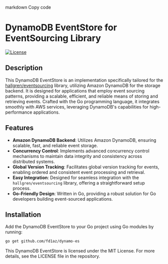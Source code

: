 markdown
Copy code

# DynamoDB EventStore for EventSourcing Library

[![License](https://img.shields.io/badge/license-MIT-blue.svg)](https://github.com/your-username/your-repo/blob/main/LICENSE)

## Description

This DynamoDB EventStore is an implementation specifically tailored for the [hallgren/eventsourcing](https://github.com/hallgren/eventsourcing) library, utilizing Amazon DynamoDB for the storage backend. It is designed for applications that employ event sourcing patterns, providing a scalable, efficient, and reliable means of storing and retrieving events. Crafted with the Go programming language, it integrates smoothly with AWS services, leveraging DynamoDB's capabilities for high-performance applications.

## Features

- **Amazon DynamoDB Backend**: Utilizes Amazon DynamoDB, ensuring scalable, fast, and reliable event storage.
- **Concurrency Control**: Implements advanced concurrency control mechanisms to maintain data integrity and consistency across distributed systems.
- **Global Version Tracking**: Facilitates global version tracking for events, enabling ordered and consistent event processing and retrieval.
- **Easy Integration**: Designed for seamless integration with the `hallgren/eventsourcing` library, offering a straightforward setup process.
- **Go-Friendly Design**: Written in Go, providing a robust solution for Go developers building event-sourced applications.

## Installation

Add the DynamoDB EventStore to your Go project using Go modules by running:

```sh
go get github.com/fd1az/dynamo-es
```

This DynamoDB EventStore is licensed under the MIT License. For more details, see the LICENSE file in the repository.

